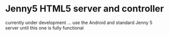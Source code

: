 # Jenny5 HTML5 server and controller

currently under development ...
use the Android and standard Jenny 5 server until this one is fully functional